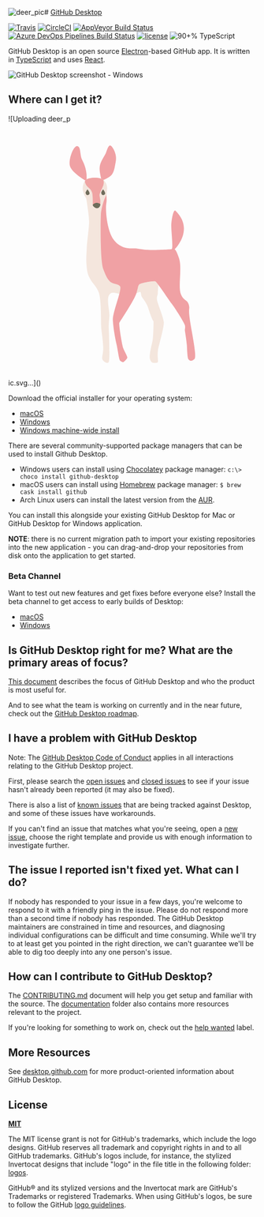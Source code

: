 ![deer_pic](https://github.com/user-attachments/assets/d3f2e3ae-710e-4ed7-b353-2f35bd136587)# [GitHub Desktop](https://desktop.github.com)

[![Travis](https://img.shields.io/travis/desktop/desktop.svg?style=flat-square&label=Travis+CI)](https://travis-ci.org/desktop/desktop)
[![CircleCI](https://img.shields.io/circleci/project/github/desktop/desktop.svg?style=flat-square&label=CircleCI)](https://circleci.com/gh/desktop/desktop)
[![AppVeyor Build Status](https://img.shields.io/appveyor/ci/github-windows/desktop/development.svg?style=flat-square&label=AppVeyor&logo=appveyor)](https://ci.appveyor.com/project/github-windows/desktop/branch/development)
[![Azure DevOps Pipelines Build Status](https://dev.azure.com/github/Desktop/_apis/build/status/Continuous%20Integration)](https://dev.azure.com/github/Desktop/_build/latest?definitionId=3)
[![license](https://img.shields.io/github/license/desktop/desktop.svg?style=flat-square)](https://github.com/desktop/desktop/blob/development/LICENSE)
![90+% TypeScript](https://img.shields.io/github/languages/top/desktop/desktop.svg?style=flat-square&colorB=green)

GitHub Desktop is an open source [Electron](https://electron.atom.io)-based
GitHub app. It is written in [TypeScript](http://www.typescriptlang.org) and
uses [React](https://facebook.github.io/react/).

![GitHub Desktop screenshot - Windows](https://cloud.githubusercontent.com/assets/359239/26094502/a1f56d02-3a5d-11e7-8799-23c7ba5e5106.png)

## Where can I get it?




![Uploading deer_p<?xml version="1.0" encoding="utf-8"?>
<!-- Uploaded to: SVG Repo, www.svgrepo.com, Generator: SVG Repo Mixer Tools -->
<svg width="800px" height="800px" viewBox="0 0 1024 1024" class="icon"  version="1.1" xmlns="http://www.w3.org/2000/svg"><path d="M320.22 209.72c-8.28-4.5-57.5-34.31-65.54-60.1s14-85.18 30.05-82.58 9.46 36.68 20.82 58.21 16.09 42.35 17.27 57.26a188.45 188.45 0 0 1 0 28.16zM383.41 205.7c0-9.46-8.76-33.13-6.16-54.42s21.53-45.19 26-57.5 9.23-29.34 17-29.34 28.63 32.89 23.66 62.7-8.22 49.46-19.81 60.86-37.38 20.82-37.38 20.82z" fill="#F0A1A4" /><path d="M372.71 667.75c12.51 30.2 8.52 128.72 11.36 153.33s7.57 54.89 7.57 78.56-7.1 37.15-3.19 45.67 19.88 20.23 25.91 10.65 0.71-128.44 0-142.3 2.85-38.71 2.85-51.84-5.33-39.75-5.69-53.24-0.35-29.81 12.78-36.56 50.4 11.36 70.27 10.29 46.14-16.68 50.4-14.55 0.35 12.07 7.81 22.71 18.46 25.2 23.42 40.11 16 48.27 21.3 55c2.48 3.9 1.77 6.39 1.77 6.39s-0.35 61-4.61 79.15-14.55 59.63-10.29 72 7.1 16.76 20.94 16.36 12.78-2.88 11.71-17.78-1-20.23 0.57-34.78 25.69-93.7 23.92-115.7-27.33-79.5-28.39-93.34 3.55-15.62 3.55-24.49 4.26-46.85 2.48-58.56-70.63-72.4-126.35-102.57-97.61-93.26-97.26-149.03 8.87-64.6 10.65-91.92-22-33-45.78-33-42.59 9.94-40.46 29.81 13.49 83.41 13.49 108.61-8.87 85.54-9.58 107.9-3.55 44-1.06 72.76 5.32 40.11 16 58.21 24.2 28.73 33.91 52.15z" fill="#F4E6DD" /><path d="M461.25 644.14c9.43 12.86-31.94 107.19-29.81 140.55s9.62 74.53 15.46 99.38 8.91 63.18 15.54 67.43 10.89 7.1 14.44 3.55 14.2-12.07 14.2-17.75-12.07-25.55-17-39S457 811 457.7 795.34c1.77-4.08 0.89-1.77 2.66-5.15s60.28-90 68.8-119.31 4.73-24.61 10.41-34.07c4.73-7.1 59.63-15.14 66.72-13.25s54.42 74.53 67.91 92.28 52.53 78.79 54.66 89.44-1.42 14.91 0 23.42 6.39 39.75 7.81 57.5 1.42 51.11 6.39 58.21 12.78 9.94 24.84-0.71S753.7 820.89 748 774s2.13-33.36-3.55-54.66-20.59-13.49-32.65-43.3 5.68-107.19-7.1-146.23-18.46-37.62-18.46-37.62 83.76-80.92 3.55-159c-8.52-7.81-18.22 40.46-17.27 67.91s8 88.49 1.42 89.91-64.36 3.79-87.55 3.79-53.45-6.8-66.22-6.8-52.06 5.44-83.29-32.89-36.44-129.19-32.65-151-1.07-38.33-1.07-38.33-19.75 53-21.17 82.34-3.31 189.29 9.94 225.26S414 622.12 426 628.76c14 7.77 27.44 4.74 35.25 15.38z" fill="#F0A1A4" /><path d="M307.35 245.57c-0.35-17.75 3.05-29.81 14.41-40.46 7.89-7.4 54.3-14.91 72.4 3.19s13.49 35.49 12.07 50.75-27 62.47-40.82 61.4-47.13-36.9-52.41-53.94-5.56-16.38-5.65-20.94z" fill="#F3E5DD" /><path d="M379.57 309.1zM348.77 310.19z" fill="#F0A1A4" /><path d="M376.34 269.22c-0.33-7.92 12.5-30.4 16.05-41.76a34.69 34.69 0 0 0 0-20.78c-19.18-16-63-8.74-70.63-1.58a47.43 47.43 0 0 0-6 6.74s2.08 13.13 9.89 20.94 16.68 13.64 20.23 26 2.87 51.41 2.87 51.42l29.66-1.09h1.15c0-0.15 0.45-10.7 0-19-0.37-6.61-2.98-15.2-3.22-20.89z" fill="#EFA3A3" /><path d="M326.73 245.57s-9.23 10.65-7.45 15.62 2.84 7.45 7.45 7.45 8.87-3.55 8.52-7.1c0.02-6.3-8.52-15.97-8.52-15.97zM391.09 245.57s-9.23 10.65-7.45 15.62 2.84 7.45 7.45 7.45 8.87-3.55 8.52-7.1c0.02-6.3-8.52-15.97-8.52-15.97zM360.92 301.05c5.53-1.28 16.33 0.95 18.46 5.21s-4 15.62-12.07 16.33-18.69-8-18.69-12.39 6.15-7.73 12.3-9.15z" fill="#6E6C5B" /></svg>ic.svg…]()

Download the official installer for your operating system:

 - [macOS](https://central.github.com/deployments/desktop/desktop/latest/darwin)
 - [Windows](https://central.github.com/deployments/desktop/desktop/latest/win32)
 - [Windows machine-wide install](https://central.github.com/deployments/desktop/desktop/latest/win32?format=msi)

There are several community-supported package managers that can be used to install Github Desktop.
 - Windows users can install using [Chocolatey](https://chocolatey.org/) package manager:
      `c:\> choco install github-desktop`
 - macOS users can install using [Homebrew](https://brew.sh/) package manager:
      `$ brew cask install github`
 - Arch Linux users can install the latest version from the [AUR](https://aur.archlinux.org/packages/github-desktop/).

You can install this alongside your existing GitHub Desktop for Mac or GitHub
Desktop for Windows application.

**NOTE**: there is no current migration path to import your existing
repositories into the new application - you can drag-and-drop your repositories
from disk onto the application to get started.

### Beta Channel

Want to test out new features and get fixes before everyone else? Install the
beta channel to get access to early builds of Desktop:

 - [macOS](https://central.github.com/deployments/desktop/desktop/latest/darwin?env=beta)
 - [Windows](https://central.github.com/deployments/desktop/desktop/latest/win32?env=beta)

## Is GitHub Desktop right for me? What are the primary areas of focus?

[This document](https://github.com/desktop/desktop/blob/development/docs/process/what-is-desktop.md) describes the focus of GitHub Desktop and who the product is most useful for.

And to see what the team is working on currently and in the near future, check out the [GitHub Desktop roadmap](https://github.com/desktop/desktop/blob/development/docs/process/roadmap.md).

## I have a problem with GitHub Desktop

Note: The [GitHub Desktop Code of Conduct](https://github.com/desktop/desktop/blob/development/CODE_OF_CONDUCT.md) applies in all interactions relating to the GitHub Desktop project.

First, please search the [open issues](https://github.com/desktop/desktop/issues?q=is%3Aopen)
and [closed issues](https://github.com/desktop/desktop/issues?q=is%3Aclosed)
to see if your issue hasn't already been reported (it may also be fixed).

There is also a list of [known issues](https://github.com/desktop/desktop/blob/development/docs/known-issues.md)
that are being tracked against Desktop, and some of these issues have workarounds.

If you can't find an issue that matches what you're seeing, open a [new issue](https://github.com/desktop/desktop/issues/new/choose),
choose the right template and provide us with enough information to investigate
further.

## The issue I reported isn't fixed yet. What can I do?

If nobody has responded to your issue in a few days, you're welcome to respond to it with a friendly ping in the issue. Please do not respond more than a second time if nobody has responded. The GitHub Desktop maintainers are constrained in time and resources, and diagnosing individual configurations can be difficult and time consuming. While we'll try to at least get you pointed in the right direction, we can't guarantee we'll be able to dig too deeply into any one person's issue.

## How can I contribute to GitHub Desktop?

The [CONTRIBUTING.md](./.github/CONTRIBUTING.md) document will help you get setup and
familiar with the source. The [documentation](docs/) folder also contains more
resources relevant to the project.

If you're looking for something to work on, check out the [help wanted](https://github.com/desktop/desktop/issues?q=is%3Aissue+is%3Aopen+label%3A%22help%20wanted%22) label.

## More Resources

See [desktop.github.com](https://desktop.github.com) for more product-oriented
information about GitHub Desktop.

## License

**[MIT](LICENSE)**

The MIT license grant is not for GitHub's trademarks, which include the logo
designs. GitHub reserves all trademark and copyright rights in and to all
GitHub trademarks. GitHub's logos include, for instance, the stylized
Invertocat designs that include "logo" in the file title in the following
folder: [logos](app/static/logos).

GitHub® and its stylized versions and the Invertocat mark are GitHub's
Trademarks or registered Trademarks. When using GitHub's logos, be sure to
follow the GitHub [logo guidelines](https://github.com/logos).
